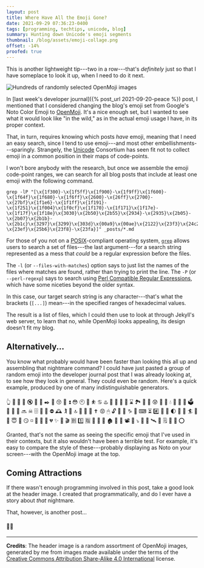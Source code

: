 ```yaml
---
layout: post
title: Where Have All the Emoji Gone?
date: 2021-09-29 07:36:23-0400
tags: [programming, techtips, unicode, blog]
summary: Hunting down Unicode's emoji segments
thumbnail: /blog/assets/emoji-collage.png
offset: -14%
proofed: true
---
```


This is another lightweight tip---two in a row---that's *definitely* just so that I have someplace to look it up, when I need to do it next.

![Hundreds of randomly selected OpenMoji images](/blog/assets/emoji-collage.png "Emoji, emoji everywhere, and all the boards did shrink...")

In [last week's developer journal]({% post_url 2021-09-20-peace %}) post, I mentioned that I considered changing the blog's emoji set from Google's Noto Color Emoji to [OpenMoji](https://openmoji.org/).  It's a nice enough set, but I wanted to see what it would look like "in the wild," as in the actual emoji usage I have, in its proper context.

That, in turn, requires knowing which posts *have* emoji, meaning that I need an easy search, since I tend to use emoji---and most other embellishments---sparingly.  Strangely, the [Unicode](https://en.wikipedia.org/wiki/Unicode) Consortium has seen fit not to collect emoji in a common position in their maps of code-points.

I won't bore anybody with the research, but once we assemble the emoji code-point ranges, we can search for all blog posts that include at least one emoji with the following command.

```console
grep -lP "[\x{1f300}-\x{1f5ff}\x{1f900}-\x{1f9ff}\x{1f600}-\x{1f64f}\x{1f680}-\x{1f6ff}\x{2600}-\x{26ff}\x{2700}-\x{27bf}\x{1f1e6}-\x{1f1ff}\x{1f191}-\x{1f251}\x{1f004}\x{1f0cf}\x{1f170}-\x{1f171}\x{1f17e}-\x{1f17f}\x{1f18e}\x{3030}\x{2b50}\x{2b55}\x{2934}-\x{2935}\x{2b05}-\x{2b07}\x{2b1b}-\x{2b1c}\x{3297}\x{3299}\x{303d}\x{00a9}\x{00ae}\x{2122}\x{23f3}\x{24c2}\x{23e9}-\x{23ef}\x{25b6}\x{23f8}-\x{23fa}]" _posts/*.md
```

For those of you not on a [POSIX](https://en.wikipedia.org/wiki/POSIX)-compliant operating system, [`grep`](https://en.wikipedia.org/wiki/Grep) allows users to search a set of files---the last argument---for a search string represented as a mess that *could* be a regular expression before the files.

The `-l` (or `--files-with-matches`) option says to just list the names of the files where matches are found, rather than trying to print the line.  The `-P` (or `--perl-regexp`) says to search using [Perl Compatible Regular Expressions](https://en.wikipedia.org/wiki/Perl_Compatible_Regular_Expressions), which have some niceties beyond the older syntax.

In this case, our target search string is any character---that's what the brackets (`[...]`) mean---in the specified ranges of hexadecimal values.

The result is a list of files, which I could then use to look at through Jekyll's web server, to learn that no, while OpenMoji looks appealing, its design doesn't fit my blog.

## Alternatively...

You know what probably would have been faster than looking this all up and assembling that nightmare command?  I could have just pasted a group of random emoji into the developer journal post that I was already looking at, to see how they look in general.  They could even be random.  Here's a quick example, produced by one of many indistinguishable generators.

👆 📎 🛁 👶 🔇 🎯 👴 ✒️ 🎏 😚 👑 ⏫ 😳 🕙 🎹 ⛹ ♋️ ♨️ 🚊 🔩 🚦 🔮 ⌛️ 🏞 🚪 🐅 😰 💇 🔎 💧 🐡 🎣 🐸 🗳 🚜 🚢 📀 🔜 ☠ 🗄 🚈 🚛 ⛔️ 🕰 🏌 🐒 🔝 👤 🔱 🐐 ✝ 😡 🖱 🔓 🐘 🍖 ♑️ 🗼 ⌨ ⏳ #️⃣ 🚁 🔶 🌓 🕌 📒 🏄 🚤 👜 😇 🔫 😏 ◽️ 📍 💄 📣 💔 ✨ 🛂 🎬 🈹 1️⃣ 🈯️ 🔗 🍪 🎡 🏚 🌾 🐖 📽 🐶 ⤵️ 🍠 🐷 🛰 👛 🗒 🤕 🚝 ⭕️

Granted, that's not the same as seeing the specific emoji that I've used in their contexts, but it also wouldn't have been a terrible test.  For example, it's easy to compare the style of these---probably displaying as Noto on your screen---with the OpenMoji image at the top.

## Coming Attractions

If there wasn't enough programming involved in this post, take a good look at the header image.  I created that programmatically, and do I ever have a story about *that* nightmare.

That, however, is another post...

#### 😮‍💨

* * *

**Credits**:  The header image is a random assortment of OpenMoji images, generated by me from images made available under the terms of the [Creative Commons Attribution Share-Alike 4.0 International](https://creativecommons.org/licenses/by-sa/4.0/) license.

